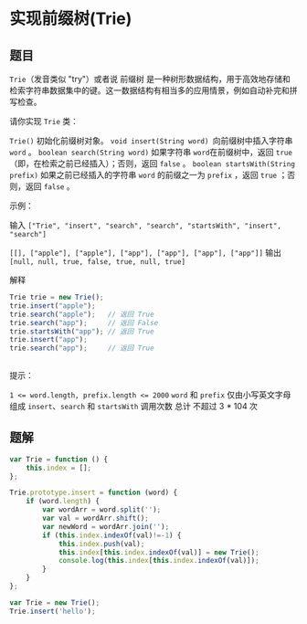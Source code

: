 # 实现前缀树(Trie)

## 题目


`Trie`（发音类似 "try"）或者说 前缀树 是一种树形数据结构，用于高效地存储和检索字符串数据集中的键。这一数据结构有相当多的应用情景，例如自动补完和拼写检查。

请你实现 `Trie` 类：

`Trie()` 初始化前缀树对象。
`void insert(String word) `向前缀树中插入字符串 `word` 。
`boolean search(String word)` 如果字符串 `word`在前缀树中，返回 `true`（即，在检索之前已经插入）；否则，返回 `false` 。
`boolean startsWith(String prefix)` 如果之前已经插入的字符串 `word` 的前缀之一为 `prefix` ，返回 `true` ；否则，返回 `false` 。
 

示例：

输入
```["Trie", "insert", "search", "search", "startsWith", "insert", "search"] ```

```[[], ["apple"], ["apple"], ["app"], ["app"], ["app"], ["app"]]```
输出
`[null, null, true, false, true, null, true]`

解释

```javascript
Trie trie = new Trie();
trie.insert("apple");
trie.search("apple");   // 返回 True
trie.search("app");     // 返回 False
trie.startsWith("app"); // 返回 True
trie.insert("app");
trie.search("app");     // 返回 True
 
```

提示：

`1 <= word.length, prefix.length <= 2000`
`word` 和 `prefix` 仅由小写英文字母组成
`insert`、`search` 和 `startsWith` 调用次数 总计 不超过 3 * 104 次

## 题解

```javascript
var Trie = function () {
	this.index = [];
};

Trie.prototype.insert = function (word) {
	if (word.length) {
		var wordArr = word.split('');
		var val = wordArr.shift();
		var newWord = wordArr.join('');
		if (this.index.indexOf(val)!=-1) {
			this.index.push(val);
			this.index[this.index.indexOf(val)] = new Trie();
			console.log(this.index[this.index.indexOf(val)]);
		}
	}
};

var Trie = new Trie();
Trie.insert('hello');
```
